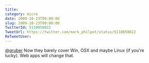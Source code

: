 ```yaml
---
title: 
category: micro
date: 2009-10-23T00:00:00
slug: 2009-10-23T00:00:00
TwitterId: 5110058022
TweetUrl: https://twitter.com/mark_philpot/status/5110058022
ReTweetUser: 
---
```


[@gruber](https://twitter.com/gruber) Now they barely cover Win, OSX and maybe Linux (if you're lucky). Web apps will change that.